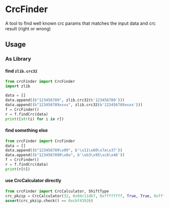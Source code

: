 # CrcFinder
A tool to find well known crc params that matches the input data and crc result (right or wrong)

## Usage

### As Library
#### find `zlib.crc32`
```python
from crcFinder import CrcFinder
import zlib

data = []
data.append((b"123456789", zlib.crc32(b'123456789')))
data.append((b"123456789xxxx", zlib.crc32(b'123456789xxxx')))
f = CrcFinder()
r = f.findCrc(data)
print([str(i) for i in r])
```

#### find something else
```python
from crcFinder import CrcFinder
data = []
data.append((b"123456789\x09", b'\x11\x60\x7a\x37'))
data.append((b"1234567890\x0a", b'\xb3\x95\xcb\x46'))
f = CrcFinder()
r = f.findCrc(data)
print(r[0])
```

#### use CrcCalculator directly

```python
from crcFinder import CrcCalculator, ShiftType
crc_pkzip = CrcCalculator(32, 0x04c11db7, 0xffffffff, True, True, 0xffffffff, ShiftType.LEFT, ShiftType.LEFT)
assert(crc_pkzip.check() == 0xcbf43926)
```